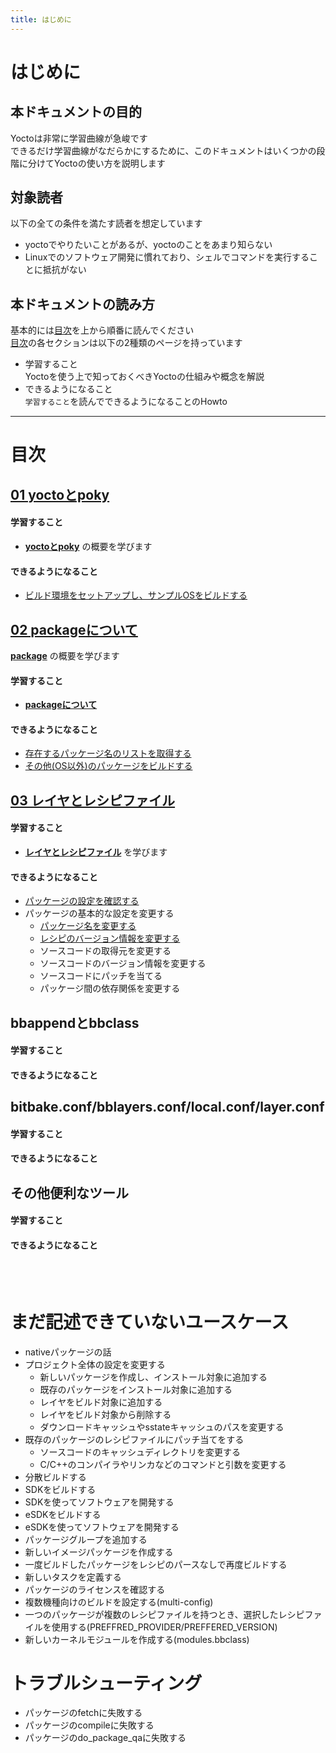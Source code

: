 ```yaml
---
title: はじめに
---
```


# はじめに

## 本ドキュメントの目的
Yoctoは非常に学習曲線が急峻です  
できるだけ学習曲線がなだらかにするために、このドキュメントはいくつかの段階に分けてYoctoの使い方を説明します  

## 対象読者

以下の全ての条件を満たす読者を想定しています  

* yoctoでやりたいことがあるが、yoctoのことをあまり知らない
* Linuxでのソフトウェア開発に慣れており、シェルでコマンドを実行することに抵抗がない

## 本ドキュメントの読み方

基本的には[目次](#目次)を上から順番に読んでください  
[目次](#目次)の各セクションは以下の2種類のページを持っています

* 学習すること  
    Yoctoを使う上で知っておくべきYoctoの仕組みや概念を解説
* できるようになること  
    `学習すること`を読んでできるようになることのHowto


---

<a id="目次"></a>
# 目次

## [01 yoctoとpoky](./01-yocto-and-poky/index.md)

#### 学習すること
* [**yoctoとpoky**](./01-yocto-and-poky/index.md) の概要を学びます  

#### できるようになること
* [ビルド環境をセットアップし、サンプルOSをビルドする](./01-yocto-and-poky/01-build-sample-os.md)

## [02 packageについて](./02-package/index.md)
[**package**](./02-package/index.md) の概要を学びます  

#### 学習すること
* [**packageについて**](./02-package/index.md) 

#### できるようになること
* [存在するパッケージ名のリストを取得する](./02-package/01-get-pakcage-list.md)
* [その他(OS以外)のパッケージをビルドする](./02-package/02-build-package.md)



## [03 レイヤとレシピファイル](./03-layer-and-recipe/index.md)
#### 学習すること
* [**レイヤとレシピファイル**](./03-layer-and-recipe/index.md) を学びます  

#### できるようになること
* [パッケージの設定を確認する](./03-layer-and-recipe/01_check-package-params.md)
* パッケージの基本的な設定を変更する
    * [パッケージ名を変更する](./03-layer-and-recipe/02_change-package-name.md)
    * [レシピのバージョン情報を変更する](./03-layer-and-recipe/03_change-recipe-version.md)
    * ソースコードの取得元を変更する
    * ソースコードのバージョン情報を変更する
    * ソースコードにパッチを当てる
    * パッケージ間の依存関係を変更する


## bbappendとbbclass
#### 学習すること

#### できるようになること

## bitbake.conf/bblayers.conf/local.conf/layer.conf
#### 学習すること

#### できるようになること

## その他便利なツール
#### 学習すること

#### できるようになること



</br>
</br>


# まだ記述できていないユースケース
* nativeパッケージの話
* プロジェクト全体の設定を変更する
    * 新しいパッケージを作成し、インストール対象に追加する
    * 既存のパッケージをインストール対象に追加する
    * レイヤをビルド対象に追加する
    * レイヤをビルド対象から削除する
    * ダウンロードキャッシュやsstateキャッシュのパスを変更する
* 既存のパッケージのレシピファイルにパッチ当てをする
    * ソースコードのキャッシュディレクトリを変更する
    * C/C++のコンパイラやリンカなどのコマンドと引数を変更する
* 分散ビルドする
* SDKをビルドする
* SDKを使ってソフトウェアを開発する
* eSDKをビルドする
* eSDKを使ってソフトウェアを開発する
* パッケージグループを追加する
* 新しいイメージパッケージを作成する
* 一度ビルドしたパッケージをレシピのパースなしで再度ビルドする
* 新しいタスクを定義する
* パッケージのライセンスを確認する
* 複数機種向けのビルドを設定する(multi-config)
* 一つのパッケージが複数のレシピファイルを持つとき、選択したレシピファイルを使用する(PREFFRED_PROVIDER/PREFFERED_VERSION)
* 新しいカーネルモジュールを作成する(modules.bbclass)


# トラブルシューティング
* パッケージのfetchに失敗する
* パッケージのcompileに失敗する
* パッケージのdo_package_qaに失敗する
